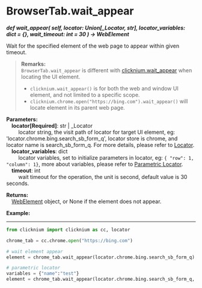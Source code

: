 # BrowserTab.wait_appear
***def wait_appear(
        self,
        locator: Union[_Locator, str],
        locator_variables: dict = {},
        wait_timeout: int = 30
    ) -> WebElement***  

Wait for the specified element of the web page to appear within given timeout.  

>**Remarks:**  
`BrowserTab.wait_appear` is different with [clicknium.wait_appear](./doc/api/python/wait_appear.md) when locating the UI element.
>- `clicknium.wait_appear()` is for both the web and window UI element, and not limited to a specific scope.  
>- `clicknium.chrome.open("https://bing.com").wait_appear()` will locate element in its parent web page.  

**Parameters:**  
    &emsp;**locator[Required]**: str | _Locator   
        &emsp;&emsp; locator string, the visit path of locator for target UI element, eg: 'locator.chrome.bing.search_sb_form_q', locator store is chrome, and locator name is search_sb_form_q. For more details, please refer to [Locator](./doc/automation/locator.md).   
    &emsp;**locator_variables**: dict  
        &emsp;&emsp; locator variables, set to initialize parameters in locator, eg: `{ "row": 1,  "column": 1}`, more about variables, please refer to [Parametric Locator](./doc/automation/parametric_locator.md).  
    &emsp;**timeout**: int  
        &emsp;&emsp; wait timeout for the operation, the unit is second, default value is 30 seconds.  

**Returns:**  
    &emsp;[WebElement](./doc/api/python/webdriver/browser/browsertab/webelement/webelement.md) object, or None if the element does not appear.  

**Example:**
***
```python
from clicknium import clicknium as cc, locator

chrome_tab = cc.chrome.open("https://bing.com")

# wait element appear
element = chrome_tab.wait_appear(locator.chrome.bing.search_sb_form_q)

# parametric locator
variables = {"name":"test"}
element = chrome_tab.wait_appear(locator.chrome.bing.search_sb_form_q, variables)

```